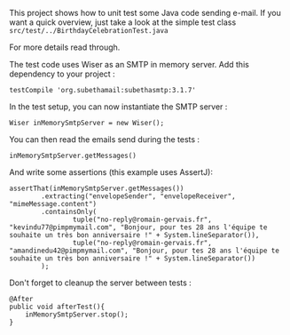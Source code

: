 This project shows how to unit test some Java code sending e-mail. If you want a quick overview, just take a look at the simple test class `src/test/../BirthdayCelebrationTest.java`

For more details read through.

The test code uses Wiser as an SMTP in memory server. Add this dependency to your project :

    testCompile 'org.subethamail:subethasmtp:3.1.7'  
In the test setup, you can now instantiate the SMTP server :

    Wiser inMemorySmtpServer = new Wiser();
You can then read the emails send during the tests :

    inMemorySmtpServer.getMessages()
And write some assertions (this example uses AssertJ):

    assertThat(inMemorySmtpServer.getMessages())
            .extracting("envelopeSender", "envelopeReceiver", "mimeMessage.content")
            .containsOnly(
                    tuple("no-reply@romain-gervais.fr", "kevindu77@pimpmymail.com", "Bonjour, pour tes 28 ans l'équipe te souhaite un très bon anniversaire !" + System.lineSeparator()),
                    tuple("no-reply@romain-gervais.fr", "amandinedu42@pimpmymail.com", "Bonjour, pour tes 28 ans l'équipe te souhaite un très bon anniversaire !" + System.lineSeparator())
            );
Don't forget to cleanup the server between tests :

    @After
    public void afterTest(){
        inMemorySmtpServer.stop();
    }